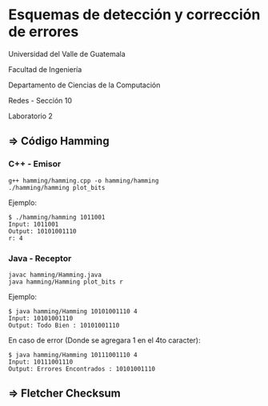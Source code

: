 # Esquemas de detección y corrección de errores

Universidad del Valle de Guatemala

Facultad de Ingeniería

Departamento de Ciencias de la Computación

Redes - Sección 10

Laboratorio 2

## => Código Hamming

### C++ - Emisor

```
g++ hamming/hamming.cpp -o hamming/hamming
./hamming/hamming plot_bits
```

Ejemplo:

```
$ ./hamming/hamming 1011001
Input: 1011001
Output: 10101001110
r: 4
```

### Java - Receptor

```
javac hamming/Hamming.java
java hamming/Hamming plot_bits r
```

Ejemplo:

```
$ java hamming/Hamming 10101001110 4
Input: 10101001110
Output: Todo Bien : 10101001110
```

En caso de error (Donde se agregara 1 en el 4to caracter):

```
$ java hamming/Hamming 10111001110 4
Input: 10111001110
Output: Errores Encontrados : 10101001110
```

## => Fletcher Checksum
